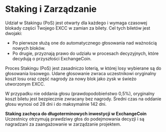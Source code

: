 # Staking i Zarządzanie

Udział w Stakingu (PoS) jest otwarty dla każdego i wymaga czasowej blokady części Twojego EXCC w zamian za bilety. Cel tych biletów jest dwojaki:

- Po pierwsze służą one do automatycznego głosowania nad ważnością nowych bloków.
- Po drugie, przyznają prawo do udziału w procesach decyzyjnych, które decydują o przyszłości ExchangeCoin.

Proces Stakingu (PoS) jest zasadniczo loterią, w której losy wybierane są do głosowania losowego. Udane głosowanie zwraca uczestnikowi oryginalny koszt losu oraz część nagrody za nowy blok jako zysk w świeżo utworzonym EXCC.

W przypadku nie oddania głosu (prawdopodobieństwo 0,5%), oryginalny koszt biletu jest bezpiecznie zwracany bez nagrody. Średni czas na oddanie głosu wynosi od 28 dni i do maksymalnie 142 dni.

**Staking zachęca do długoterminowych inwestycji w ExchangeCoin** Uczestnicy otrzymują
prawdziwy głos do podejmowania decyzji i są nagradzani za zaangażowanie w
zarządzanie projektem.
